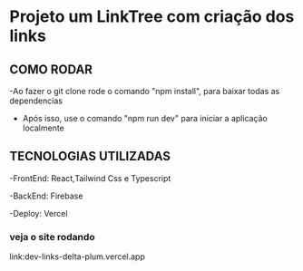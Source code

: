 # Projeto um LinkTree com criação dos links

## COMO RODAR

-Ao fazer o git clone rode o comando "npm install", para baixar todas as dependencias

- Após isso, use o comando "npm run dev" para iniciar a aplicação localmente

## TECNOLOGIAS UTILIZADAS

-FrontEnd: React,Tailwind Css e Typescript

-BackEnd: Firebase

-Deploy: Vercel

### veja o site rodando

link:dev-links-delta-plum.vercel.app
